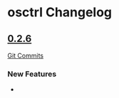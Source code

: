 # osctrl Changelog

<a name="v0.2.6"></a>
## [0.2.6](https://github.com/jmpsec/osctrl/releases/tag/v0.2.6)

[Git Commits](https://github.com/jmpsec/osctrl/compare/0.2.5...v0.2.6)


### New Features

- <Title> ([#<PR>](<PR URL>))
- <Title> ([#<PR>](<PR URL>))

### UI Changes

- <Title> ([#<PR>](<PR URL>))
- <Title> ([#<PR>](<PR URL>))

### Under the Hood improvements

- <Title> ([#<PR>](<PR URL>))
- <Title> ([#<PR>](<PR URL>))

### Bug Fixes

- Fix for file carving bug ([#164](https://github.com/jmpsec/osctrl/pull/164))
- <Title> ([#<PR>](<PR URL>))

### Documentation

- <Title> ([#<PR>](<PR URL>))
- <Title> ([#<PR>](<PR URL>))


### Build

- Initial CI/CD pipeline ([#162](https://github.com/jmpsec/osctrl/pull/162))
- CI/CD pipeline for Dockerhub ([#163](https://github.com/jmpsec/osctrl/pull/163))
- Change repo branch name to `main` ([#165](https://github.com/jmpsec/osctrl/pull/165))